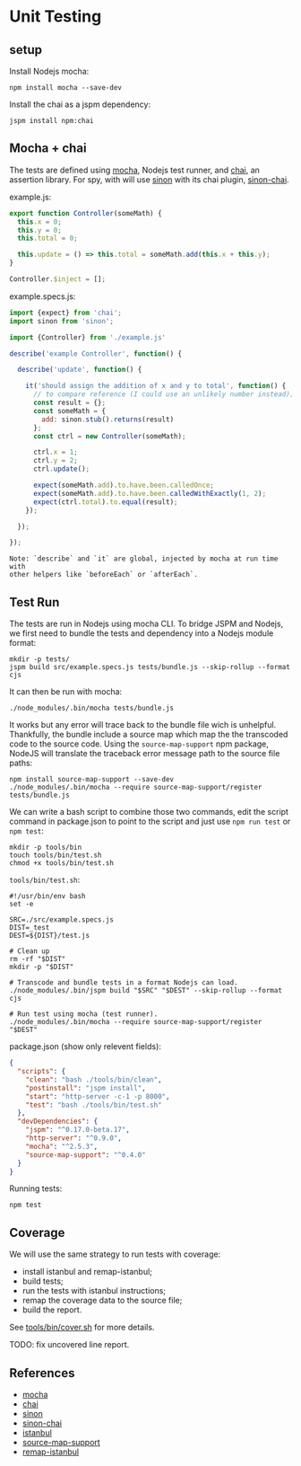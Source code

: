 # Unit Testing

## setup

Install Nodejs mocha:
```
npm install mocha --save-dev
```

Install the chai as a jspm dependency:
```
jspm install npm:chai

```


## Mocha + chai

The tests are defined using [mocha], Nodejs test runner, and [chai], an
assertion library. For spy, with will use [sinon] with its chai plugin,
[sinon-chai].

example.js:
```js
export function Controller(someMath) {
  this.x = 0;
  this.y = 0;
  this.total = 0;

  this.update = () => this.total = someMath.add(this.x + this.y);
}

Controller.$inject = [];

```

example.specs.js:
```js
import {expect} from 'chai';
import sinon from 'sinon';

import {Controller} from './example.js'

describe('example Controller', function() {

  describe('update', function() {

    it('should assign the addition of x and y to total', function() {
      // to compare reference (I could use an unlikely number instead);
      const result = {};
      const someMath = {
        add: sinon.stub().returns(result)
      };
      const ctrl = new Controller(someMath);

      ctrl.x = 1;
      ctrl.y = 2;
      ctrl.update();

      expect(someMath.add).to.have.been.calledOnce;
      expect(someMath.add).to.have.been.calledWithExactly(1, 2);
      expect(ctrl.total).to.equal(result);
    });

  });

});

```

    Note: `describe` and `it` are global, injected by mocha at run time with
    other helpers like `beforeEach` or `afterEach`.


## Test Run

The tests are run in Nodejs using mocha CLI. To bridge JSPM and Nodejs, we first
need to bundle the tests and dependency into a Nodejs module format:
```
mkdir -p tests/
jspm build src/example.specs.js tests/bundle.js --skip-rollup --format cjs
```

It can then be run with mocha:
```
./node_modules/.bin/mocha tests/bundle.js
```

It works but any error will trace back to the bundle file wich is unhelpful.
Thankfully, the bundle include a source map which map the the transcoded code
to the source code. Using the `source-map-support` npm package, NodeJS will
translate the traceback error message path to the source file paths:
```
npm install source-map-support --save-dev
./node_modules/.bin/mocha --require source-map-support/register tests/bundle.js
```

We can write a bash script to combine those two commands, edit the script
command in package.json to point to the script and just use `npm run test` or
`npm test`:
```
mkdir -p tools/bin
touch tools/bin/test.sh
chmod +x tools/bin/test.sh
```

`tools/bin/test.sh`:
```shell
#!/usr/bin/env bash
set -e

SRC=./src/example.specs.js
DIST=_test
DEST=${DIST}/test.js

# Clean up
rm -rf "$DIST"
mkdir -p "$DIST"

# Transcode and bundle tests in a format Nodejs can load.
./node_modules/.bin/jspm build "$SRC" "$DEST" --skip-rollup --format cjs

# Run test using mocha (test runner).
./node_modules/.bin/mocha --require source-map-support/register "$DEST"
```

package.json (show only relevent fields):
```json
{
  "scripts": {
    "clean": "bash ./tools/bin/clean",
    "postinstall": "jspm install",
    "start": "http-server -c-1 -p 8000",
    "test": "bash ./tools/bin/test.sh"
  },
  "devDependencies": {
    "jspm": "^0.17.0-beta.17",
    "http-server": "^0.9.0",
    "mocha": "^2.5.3",
    "source-map-support": "^0.4.0"
  }
}
```

Running tests:
```shell
npm test
```


## Coverage

We will use the same strategy to run tests with coverage:

- install istanbul and remap-istanbul;
- build tests;
- run the tests with istanbul instructions;
- remap the coverage data to the source file;
- build the report.

See [tools/bin/cover.sh](../tools/bin/cover.sh) for more details.

TODO: fix uncovered line report.


## References

- [mocha]
- [chai]
- [sinon]
- [sinon-chai]
- [istanbul](https://gotwarlost.github.io/istanbul/)
- [source-map-support](https://github.com/evanw/node-source-map-support)
- [remap-istanbul](https://github.com/SitePen/remap-istanbul)


[mocha]: https://mochajs.org/
[chai]: http://chaijs.com/
[sinon]: http://sinonjs.org/
[sinon-chai]: https://github.com/domenic/sinon-chai
